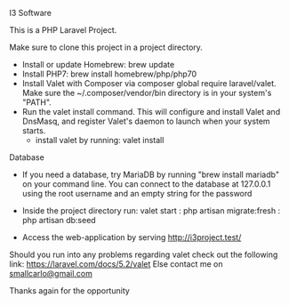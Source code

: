 I3 Software

This is a PHP Laravel Project.

Make sure to clone this project in a project directory.
- Install or update Homebrew: brew update
- Install PHP7: brew install homebrew/php/php70
- Install Valet with Composer via composer global require laravel/valet. Make sure the ~/.composer/vendor/bin directory is in your system's "PATH".
- Run the valet install command. This will configure and install Valet and DnsMasq, and register Valet's daemon to launch when your system starts.
    - install valet by running: valet install
    
Database

- If you need a database, try MariaDB by running "brew install mariadb" on your command line. You can connect to the database at 127.0.0.1 using the root username and an empty string for the password

- Inside the project directory run: valet start
                                  : php artisan migrate:fresh
                                  : php artisan db:seed
                                                               
- Access the web-application by serving http://i3project.test/


Should you run into any problems regarding valet check out the following link: https://laravel.com/docs/5.2/valet
Else contact me on smallcarlo@gmail.com

Thanks again for the opportunity
